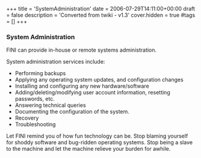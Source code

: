 +++
title = 'SystemAdministration'
date = 2006-07-29T14:11:00+00:00
draft = false
description = 'Converted from twiki - v1.3'
cover.hidden = true
#tags = []
+++

### System Administration

FINI can provide in-house or remote systems administration.

System administration services include:

- Performing backups
- Applying any operating system updates, and configuration changes
- Installing and configuring any new hardware/software
- Adding/deleting/modifying user account information, resetting
  passwords, etc.
- Answering technical queries
- Documenting the configuration of the system.
- Recovery
- Troubleshooting

Let FINI remind you of how fun technology can be. Stop blaming yourself
for shoddy software and bug-ridden operating systems. Stop being a slave
to the machine and let the machine relieve your burden for awhile.
